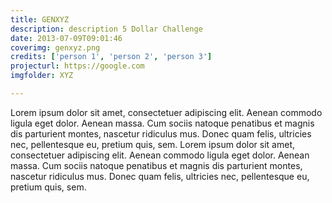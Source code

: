 ```yaml
---
title: GENXYZ
description: description 5 Dollar Challenge
date: 2013-07-09T09:01:46
coverimg: genxyz.png
credits: ['person 1', 'person 2', 'person 3']
projecturl: https://google.com
imgfolder: XYZ

---
```


Lorem ipsum dolor sit amet, consectetuer adipiscing elit. Aenean commodo ligula
  eget dolor. Aenean massa. Cum sociis natoque penatibus et magnis dis parturient
  montes, nascetur ridiculus mus. Donec quam felis, ultricies nec, pellentesque
  eu, pretium quis, sem. Lorem ipsum dolor sit amet, consectetuer adipiscing elit. Aenean commodo ligula
  eget dolor. Aenean massa. Cum sociis natoque penatibus et magnis dis parturient
  montes, nascetur ridiculus mus. Donec quam felis, ultricies nec, pellentesque
eu, pretium quis, sem.
